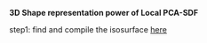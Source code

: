 

**3D Shape representation power of Local PCA-SDF**

step1: find and compile the isosurface [here](https://github.com/Xharlie/DISN/tree/master/isosurface)